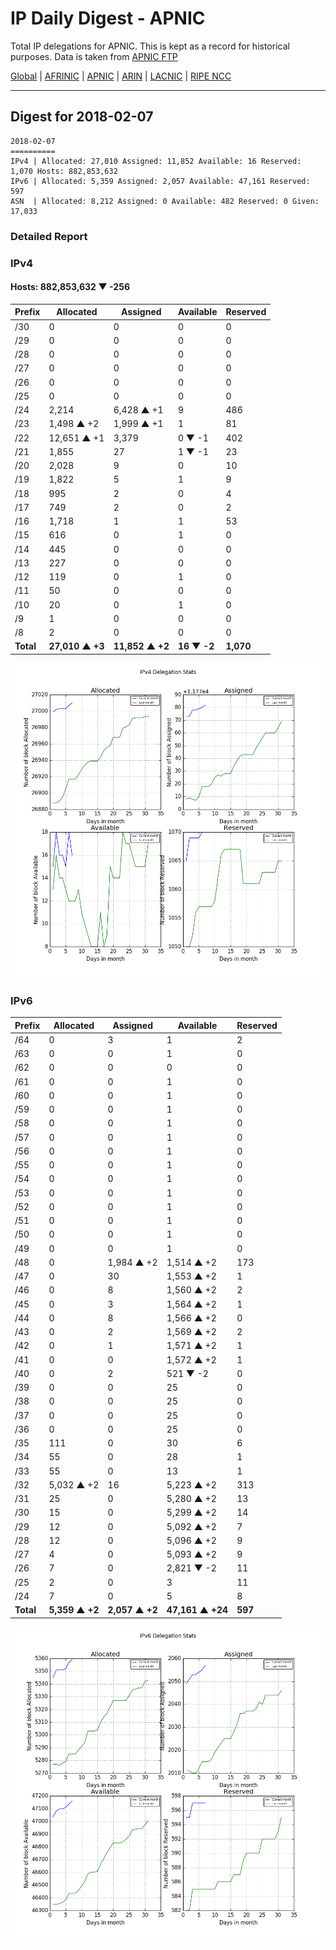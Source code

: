 # IP Daily Digest - APNIC

Total IP delegations for APNIC. This is kept as a record for historical purposes. Data is taken from [APNIC FTP](https://ftp.apnic.net/)

[Global](https://github.com/csmets/IP-Daily-Digest) | [AFRINIC](https://github.com/csmets/IP-Daily-Digest/tree/master/archives/AFRINIC) | [APNIC](https://github.com/csmets/IP-Daily-Digest/tree/master/archives/APNIC) | [ARIN](https://github.com/csmets/IP-Daily-Digest/tree/master/archives/ARIN) | [LACNIC](https://github.com/csmets/IP-Daily-Digest/tree/master/archives/LACNIC) | [RIPE NCC](https://github.com/csmets/IP-Daily-Digest/tree/master/archives/RIPE_NCC)

---

## Digest for 2018-02-07
```
2018-02-07
==========
IPv4 | Allocated: 27,010 Assigned: 11,852 Available: 16 Reserved: 1,070 Hosts: 882,853,632
IPv6 | Allocated: 5,359 Assigned: 2,057 Available: 47,161 Reserved: 597
ASN  | Allocated: 8,212 Assigned: 0 Available: 482 Reserved: 0 Given: 17,033
```

### Detailed Report

### IPv4

#### Hosts: **882,853,632 ▼ -256**

| Prefix | Allocated | Assigned | Available | Reserved |
| ----- | ----- | ----- | ----- | ----- |
| /30 | 0 | 0 | 0 | 0 |
| /29 | 0 | 0 | 0 | 0 |
| /28 | 0 | 0 | 0 | 0 |
| /27 | 0 | 0 | 0 | 0 |
| /26 | 0 | 0 | 0 | 0 |
| /25 | 0 | 0 | 0 | 0 |
| /24 | 2,214 | 6,428 ▲ +1 | 9 | 486 |
| /23 | 1,498 ▲ +2 | 1,999 ▲ +1 | 1 | 81 |
| /22 | 12,651 ▲ +1 | 3,379 | 0 ▼ -1 | 402 |
| /21 | 1,855 | 27 | 1 ▼ -1 | 23 |
| /20 | 2,028 | 9 | 0 | 10 |
| /19 | 1,822 | 5 | 1 | 9 |
| /18 | 995 | 2 | 0 | 4 |
| /17 | 749 | 2 | 0 | 2 |
| /16 | 1,718 | 1 | 1 | 53 |
| /15 | 616 | 0 | 1 | 0 |
| /14 | 445 | 0 | 0 | 0 |
| /13 | 227 | 0 | 0 | 0 |
| /12 | 119 | 0 | 1 | 0 |
| /11 | 50 | 0 | 0 | 0 |
| /10 | 20 | 0 | 1 | 0 |
| /9 | 1 | 0 | 0 | 0 |
| /8 | 2 | 0 | 0 | 0 |
| **Total** | **27,010 ▲ +3** | **11,852 ▲ +2** | **16 ▼ -2** | **1,070** |

![ipv4-stats](ipv4-figure.png)

### IPv6

| Prefix | Allocated | Assigned | Available | Reserved |
| ----- | ----- | ----- | ----- | ----- |
| /64 | 0 | 3 | 1 | 2 |
| /63 | 0 | 0 | 1 | 0 |
| /62 | 0 | 0 | 0 | 0 |
| /61 | 0 | 0 | 1 | 0 |
| /60 | 0 | 0 | 1 | 0 |
| /59 | 0 | 0 | 1 | 0 |
| /58 | 0 | 0 | 1 | 0 |
| /57 | 0 | 0 | 1 | 0 |
| /56 | 0 | 0 | 1 | 0 |
| /55 | 0 | 0 | 1 | 0 |
| /54 | 0 | 0 | 1 | 0 |
| /53 | 0 | 0 | 1 | 0 |
| /52 | 0 | 0 | 1 | 0 |
| /51 | 0 | 0 | 1 | 0 |
| /50 | 0 | 0 | 1 | 0 |
| /49 | 0 | 0 | 1 | 0 |
| /48 | 0 | 1,984 ▲ +2 | 1,514 ▲ +2 | 173 |
| /47 | 0 | 30 | 1,553 ▲ +2 | 1 |
| /46 | 0 | 8 | 1,560 ▲ +2 | 2 |
| /45 | 0 | 3 | 1,564 ▲ +2 | 1 |
| /44 | 0 | 8 | 1,566 ▲ +2 | 0 |
| /43 | 0 | 2 | 1,569 ▲ +2 | 2 |
| /42 | 0 | 1 | 1,571 ▲ +2 | 1 |
| /41 | 0 | 0 | 1,572 ▲ +2 | 1 |
| /40 | 0 | 2 | 521 ▼ -2 | 0 |
| /39 | 0 | 0 | 25 | 0 |
| /38 | 0 | 0 | 25 | 0 |
| /37 | 0 | 0 | 25 | 0 |
| /36 | 0 | 0 | 25 | 0 |
| /35 | 111 | 0 | 30 | 6 |
| /34 | 55 | 0 | 28 | 1 |
| /33 | 55 | 0 | 13 | 1 |
| /32 | 5,032 ▲ +2 | 16 | 5,223 ▲ +2 | 313 |
| /31 | 25 | 0 | 5,280 ▲ +2 | 13 |
| /30 | 15 | 0 | 5,299 ▲ +2 | 14 |
| /29 | 12 | 0 | 5,092 ▲ +2 | 7 |
| /28 | 12 | 0 | 5,096 ▲ +2 | 9 |
| /27 | 4 | 0 | 5,093 ▲ +2 | 9 |
| /26 | 7 | 0 | 2,821 ▼ -2 | 11 |
| /25 | 2 | 0 | 3 | 11 |
| /24 | 7 | 0 | 5 | 8 |
| **Total** | **5,359 ▲ +2** | **2,057 ▲ +2** | **47,161 ▲ +24** | **597** |

![ipv6-stats](ipv6-figure.png)
